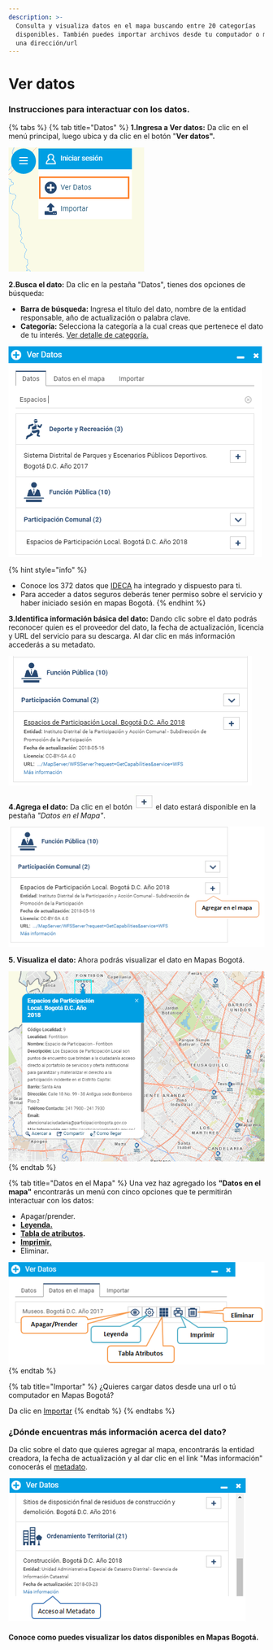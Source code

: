 ```yaml
---
description: >-
  Consulta y visualiza datos en el mapa buscando entre 20 categorías
  disponibles. También puedes importar archivos desde tu computador o mediante
  una dirección/url
---
```


# Ver datos

###                                    Instrucciones para  interactuar con los datos.

{% tabs %}
{% tab title="Datos" %}
**1.Ingresa a Ver datos:** Da clic en el menú principal, luego ubica y da clic en el botón "**Ver datos".**

![](../.gitbook/assets/image%20%2834%29.png)

**2.Busca el dato:** Da clic en la pestaña "Datos", tienes dos opciones de búsqueda:

* **Barra de búsqueda:** Ingresa el título del dato, nombre de la entidad responsable, año de actualización o  palabra clave. 
* **Categoría:** Selecciona la categoría a la cual creas que pertenece el dato de tu interés. [Ver detalle de categoría.](https://mapasbogota.gitbook.io/ayuda/preguntas-frecuentes#como-estan-organizados-los-datos-de-mapas-bogota)

![](../.gitbook/assets/image%20%28248%29.png)

{% hint style="info" %}
* Conoce los 372 datos que [IDECA](https://www.ideca.gov.co/) ha integrado y dispuesto para ti.
* Para acceder a datos seguros deberás tener permiso sobre el servicio y haber iniciado sesión en mapas Bogotá.
{% endhint %}

**3.Identifica información básica del dato:** Dando clic sobre el dato podrás reconocer quien es el proveedor del dato, la fecha de actualización, licencia y URL del servicio para su descarga. Al dar clic en más información accederás a su metadato.

![](../.gitbook/assets/image%20%28192%29.png)

**4.Agrega el dato:** Da clic en el botón ![](../.gitbook/assets/agregar-dato.JPG) el dato estará disponible en la pestaña _"Datos en el Mapa"_.

![](../.gitbook/assets/image%20%2889%29.png)

**5. Visualiza el dato:** Ahora podrás visualizar el dato en Mapas Bogotá.

![](../.gitbook/assets/image%20%2830%29.png)
{% endtab %}

{% tab title="Datos en el Mapa" %}
Una vez haz agregado los **"Datos en el mapa"** encontrarás un menú con cinco opciones que te permitirán interactuar con los datos:

* Apagar/prender.
* [**Leyenda.**](https://mapasbogota.gitbook.io/ayuda/~/edit/drafts/-LFwQlBPP5PC2nXTBPm8/ver-leyenda)
* [**Tabla de atributos**](https://mapasbogota.gitbook.io/ayuda/~/edit/drafts/-LLF0EqEl-2uUHN0T8xx/ver-datos/tabla-de-atributos)**.**
* [**Imprimir.**](https://mapasbogota.gitbook.io/ayuda/~/edit/drafts/-LFwQlBPP5PC2nXTBPm8/imprimir)
* Eliminar.

![Datos en el mapa](../.gitbook/assets/image%20%28211%29.png)
{% endtab %}

{% tab title="Importar" %}
¿Quieres cargar datos desde una url o tú computador en Mapas Bogotá?

Da clic en [Importar](https://mapasbogota.gitbook.io/ayuda/~/edit/drafts/-LFwQlBPP5PC2nXTBPm8/importar)
{% endtab %}
{% endtabs %}

### ¿Dónde encuentras más información acerca del dato?

Da clic sobre el dato que quieres agregar al mapa, encontrarás la entidad creadora, la fecha de actualización y al dar clic en el link "Mas información" conocerás el [metadato](http://geoitems.ideca.gov.co/geoitems/ano/item.iface?96&5&&metadato).

![](../.gitbook/assets/image%20%2888%29.png)

####                        Conoce como puedes visualizar los datos disponibles en Mapas Bogotá.

